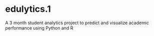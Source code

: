 # edulytics.1
A 3 month student analytics project to predict and visualize academic performance using Python and R
